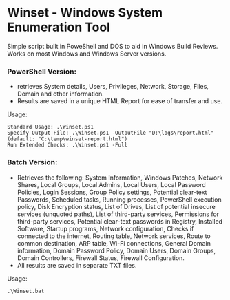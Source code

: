 # Winset - Windows System Enumeration Tool

Simple script built in PoweShell and DOS to aid in Windows Build Reviews. 
Works on most Windows and Windows Server versions.

### PowerShell Version:
- retrieves System details, Users, Privileges, Network, Storage, Files, Domain and other information.
- Results are saved in a unique HTML Report for ease of transfer and use.

Usage:
```
Standard Usage: .\Winset.ps1
Specify Output File: .\Winset.ps1 -OutputFile "D:\logs\report.html" (default: "C:\temp\winset-report.html")
Run Extended Checks: .\Winset.ps1 -Full 
```

### Batch Version:
- Retrieves the following:
System Information, Windows Patches, Network Shares, Local Groups, Local Admins, Local Users, Local Password Policies, Login Sessions, Group Policy settings, Potential clear-text Passwords, Scheduled tasks, Running processes, PowerShell execution policy, Disk Encryption status, List of Drives, List of potential insecure services (unquoted paths), List of third-party services, Permissions for third-party services, Potential clear-text passwords in Registry, Installed Software, Startup programs, Network configuration, Checks if connected to the internet, Routing table, Network services, Route to common destination, ARP table, Wi-Fi connections, General Domain information, Domain Password Policy, Domain Users, Domain Groups, Domain Controllers, Firewall Status, Firewall Configuration.
- All results are saved in separate TXT files.

Usage:
```
.\Winset.bat
```
